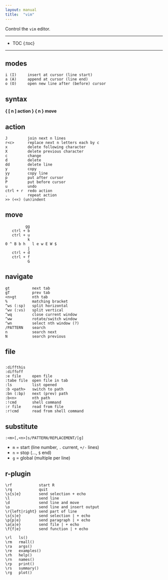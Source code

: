 ```yaml
---
layout: manual
title:  "vim"
---
```


Control the `vim` editor.

---

* TOC
{:toc}

---

## modes

```
i (I)     insert at cursor (line start)
a (A)     append at cursor (line end)
o (O)     open new line after (before) cursor
```

## syntax

**{ [ n ] action } { n } move**

## action

```
J         join next n lines
r<c>      replace next n letters each by c
x         delete following character
X         delete previous character
c         change
d         delete
dd        delete line
y         copy
yy        copy line
p         put after cursor
P         put before cursor
u         undo
ctrl + r  redo action
.         repeat action
>> (<<) (un)indent
```

## move

```
         gg
   ctrl + b
   ctrl + u
          k
0 ^ B b h   l e w E W $
          j
   ctrl + d
   ctrl + f
          G
```

## navigate

```
gt          next tab
gT          prev tab
<n>gt       nth tab
%           matching bracket
^ws (:sp)   split horizontal
^wv (:vs)   split vertical
^wq         close current window
^ww         rotate/switch window
^wn         select nth window (?)
/PATTERN    search
n           search next
N           search previous
```

## file

```

:diffthis
:diffoff
:e file     open file
:tabe file  open file in tab
:ls         list opened
:b <path>   switch to path
:bn (:bp)   next (prev) path
:b<n>       nth path
:!cmd       shell command
:r file     read from file
:r!cmd      read from shell command
```

## substitute

```
:<m>[,<n>]s/PATTERN/REPLACEMENT/[g]
```
* `m` = start (line number, `.` current, `+/-` lines)
* `n` = stop (..., `$` end)
* `g` = global (multiple per line)

## r-plugin

```
\rf            start R
\rq            quit
\s{s|e}        send selection + echo
\l             send line
\d             send line and move
\o             send line and insert output
\r{left|right} send part of line
\s{s|e}        send selection | + echo
\p{p|e}        send paragraph | + echo
\a{a|e}        send file | + echo
\f{f|e}        send function | + echo

\rl   ls()
\rm   rmall()
\ra   args()
\re   examples()
\rh   help()
\rn   names()
\rp   print()
\rs   summary()
\rg   plot()
```
